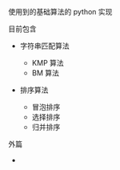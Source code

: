使用到的基础算法的 python 实现

目前包含

- 字符串匹配算法

  - KMP 算法
  - BM 算法

- 排序算法
  - 冒泡排序
  - 选择排序
  - 归并排序

外篇

-
